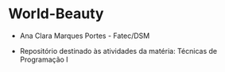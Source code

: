# World-Beauty

- Ana Clara Marques Portes - Fatec/DSM

- Repositório destinado às atividades da matéria: Técnicas de Programação I
